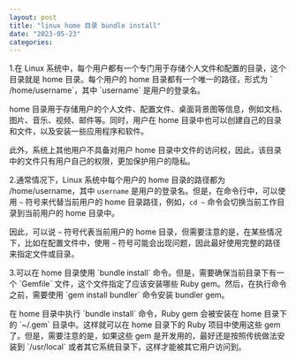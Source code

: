 ```yaml
---
layout: post
title: "linux home 目录 bundle install"
date: "2023-05-23"
categories: 
---
```

<p>1.在 Linux 系统中，每个用户都有一个专门用于存储个人文件和配置的目录，这个目录就是 home 目录。每个用户的 home 目录都有一个唯一的路径，形式为 ` /home/username`，其中 `username` 是用户的登录名。</p>

<p>home 目录用于存储用户的个人文件、配置文件、桌面背景图等信息，例如文档、图片、音乐、视频、邮件等。同时，用户在 home 目录中也可以创建自己的目录和文件，以及安装一些应用程序和软件。</p>

<p>此外，系统上其他用户不具备对用户 home 目录中文件的访问权，因此，该目录中的文件只有用户自己的权限，更加保护用户的隐私。</p>

<p>2.通常情况下，Linux 系统中每个用户的 home 目录的路径都为 /home/username，其中 <code>username</code> 是用户的登录名。但是，在命令行中，可以使用 <code>~</code> 符号来代替当前用户的 home 目录路径，例如，<code>cd ~</code> 命令会切换当前工作目录到当前用户的 home 目录中。</p>

<p>因此，可以说 <code>~</code> 符号代表当前用户的 home 目录，但需要注意的是，在某些情况下，比如在配置文件中，使用 <code>~</code> 符号可能会出现问题，因此最好使用完整的路径来指定文件或目录。</p>

<p>3.可以在 home 目录使用 `bundle install` 命令。但是，需要确保当前目录下有一个 `Gemfile` 文件，这个文件指定了应该安装哪些 Ruby gem。然后，在执行命令之前，需要使用 `gem install bundler` 命令安装 bundler gem。</p>

<p>在 home 目录中执行 `bundle install` 命令，Ruby gem 会被安装在 home 目录下的 `~/.gem` 目录中。这样就可以在 home 目录下的 Ruby 项目中使用这些 gem 了。但是，需要注意的是，如果这些 gem 是开发用的，最好还是按照传统做法安装到 `/usr/local` 或者其它系统目录下，这样才能被其它用户访问到。</p>

